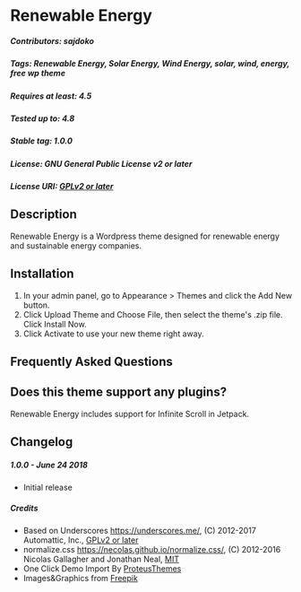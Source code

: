 # Renewable Energy

##### Contributors: sajdoko
##### Tags: Renewable Energy, Solar Energy, Wind Energy, solar, wind, energy, free wp theme
##### Requires at least: 4.5
##### Tested up to: 4.8
##### Stable tag: 1.0.0
##### License: GNU General Public License v2 or later
##### License URI: [GPLv2 or later](https://www.gnu.org/licenses/gpl-2.0.html)

## Description

Renewable Energy is a Wordpress theme designed for renewable energy and sustainable energy companies.

## Installation

1. In your admin panel, go to Appearance > Themes and click the Add New button.
2. Click Upload Theme and Choose File, then select the theme's .zip file. Click Install Now.
3. Click Activate to use your new theme right away.

## Frequently Asked Questions

## Does this theme support any plugins?

Renewable Energy includes support for Infinite Scroll in Jetpack.

## Changelog

##### 1.0.0 - June 24 2018
* Initial release

##### Credits

* Based on Underscores https://underscores.me/, (C) 2012-2017 Automattic, Inc., [GPLv2 or later](https://www.gnu.org/licenses/gpl-2.0.html)
* normalize.css https://necolas.github.io/normalize.css/, (C) 2012-2016 Nicolas Gallagher and Jonathan Neal, [MIT](https://opensource.org/licenses/MIT)
* One Click Demo Import By [ProteusThemes](https://wordpress.org/plugins/one-click-demo-import/)
* Images&Graphics from [Freepik](http://www.freepik.com/)